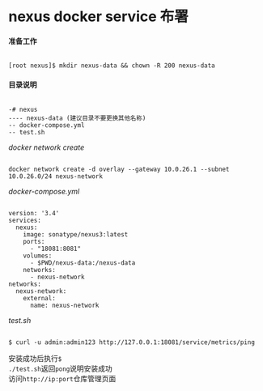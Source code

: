# nexus docker service 布署  

#### 准备工作

<pre><code>
[root nexus]$ mkdir nexus-data && chown -R 200 nexus-data
</code></pre>

#### 目录说明  

<pre><code>
-# nexus
---- nexus-data (建议目录不要更换其他名称)
-- docker-compose.yml
-- test.sh
</code></pre>

*docker network create*
<pre><code>
docker network create -d overlay --gateway 10.0.26.1 --subnet 10.0.26.0/24 nexus-network
</code></pre>

*docker-compose.yml*

<pre><code>
version: '3.4'
services:
  nexus:
    image: sonatype/nexus3:latest
    ports:
      - "18081:8081"
    volumes: 
      - $PWD/nexus-data:/nexus-data
    networks:
      - nexus-network
networks:
  nexus-network:
    external: 
      name: nexus-network
</code></pre>

*test.sh*

<pre><code>
$ curl -u admin:admin123 http://127.0.0.1:18081/service/metrics/ping
</code></pre>

安装成功后执行<code>$ ./test.sh</code>返回<code>pong</code>说明安装成功  
访问<code>http://ip:port</code>仓库管理页面